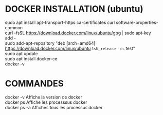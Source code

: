 
# DOCKER INSTALLATION (ubuntu)  

  sudo apt install apt-transport-https ca-certificates curl software-properties-common  
  curl -fsSL https://download.docker.com/linux/ubuntu/gpg | sudo apt-key add -  
  sudo add-apt-repository "deb [arch=amd64] https://download.docker.com/linux/ubuntu `lsb_release -cs` test"  
  sudo apt update  
  sudo apt install docker-ce  
  docker -v


# COMMANDES  
  
  docker -v                         Affiche la version de docker  
  docker ps                         Affiche les processsus docker  
  docker ps -a                      Affiches tous les processus docker
 
